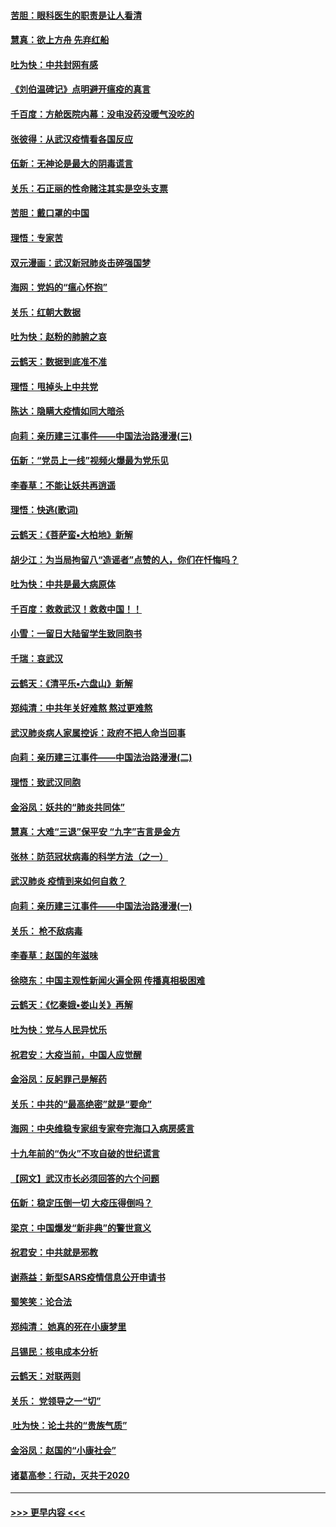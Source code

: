 #### [苦胆：眼科医生的职责是让人看清](../pages/nsc993/n11853840.md?t=02081933) 
#### [慧真：欲上方舟 先弃红船](../pages/nsc993/n11853483.md?t=02081933) 
#### [吐为快：中共封网有感](../pages/nsc993/n11852575.md?t=02081933) 
#### [《刘伯温碑记》点明避开瘟疫的真言](../pages/nsc993/n11852128.md?t=02081933) 
#### [千百度：方舱医院内幕：没电没药没暖气没吃的](../pages/nsc993/n11850211.md?t=02081933) 
#### [张彼得：从武汉疫情看各国反应](../pages/nsc993/n11850102.md?t=02081933) 
#### [伍新：无神论是最大的阴毒谎言](../pages/nsc993/n11846129.md?t=02081933) 
#### [关乐：石正丽的性命赌注其实是空头支票](../pages/nsc993/n11846109.md?t=02081933) 
#### [苦胆：戴口罩的中国](../pages/nsc993/n11845576.md?t=02081933) 
#### [理悟：专家苦](../pages/nsc993/n11845564.md?t=02081933) 
#### [双元漫画：武汉新冠肺炎击碎强国梦](../pages/nsc993/n11843320.md?t=02081933) 
#### [海网：党妈的“瘟心怀抱”](../pages/nsc993/n11840740.md?t=02081933) 
#### [关乐：红朝大数据](../pages/nsc993/n11840675.md?t=02081933) 
#### [吐为快：赵粉的肺腑之哀](../pages/nsc993/n11840618.md?t=02081933) 
#### [云鹤天：数据到底准不准](../pages/nsc993/n11840325.md?t=02081933) 
#### [理悟：甩掉头上中共党](../pages/nsc993/n11838826.md?t=02081933) 
#### [陈达：隐瞒大疫情如同大暗杀](../pages/nsc993/n11838771.md?t=02081933) 
#### [向莉：亲历建三江事件——中国法治路漫漫(三)](../pages/nsc993/n11831825.md?t=02081933) 
#### [伍新：“党员上一线”视频火爆最为党乐见](../pages/nsc993/n11838200.md?t=02081933) 
#### [李春草：不能让妖共再逍遥](../pages/nsc993/n11838102.md?t=02081933) 
#### [理悟：快逃(歌词)](../pages/nsc993/n11838083.md?t=02081933) 
#### [云鹤天：《菩萨蛮▪大柏地》新解](../pages/nsc993/n11838059.md?t=02081933) 
#### [胡少江：为当局拘留八“造谣者”点赞的人，你们在忏悔吗？](../pages/nsc993/n11836801.md?t=02081933) 
#### [吐为快：中共是最大病原体](../pages/nsc993/n11836748.md?t=02081933) 
#### [千百度：救救武汉！救救中国！！](../pages/nsc993/n11836145.md?t=02081933) 
#### [小雪：一留日大陆留学生致同胞书](../pages/nsc993/n11834624.md?t=02081933) 
#### [千瑞：哀武汉](../pages/nsc993/n11833647.md?t=02081933) 
#### [云鹤天：《清平乐▪六盘山》新解](../pages/nsc993/n11833611.md?t=02081933) 
#### [郑纯清：中共年关好难熬 熬过更难熬](../pages/nsc993/n11833489.md?t=02081933) 
#### [武汉肺炎病人家属控诉：政府不把人命当回事](../pages/nsc993/n11833205.md?t=02081933) 
#### [向莉：亲历建三江事件——中国法治路漫漫(二)](../pages/nsc993/n11829102.md?t=02081933) 
#### [理悟：致武汉同胞](../pages/nsc993/n11831522.md?t=02081933) 
#### [金浴凤：妖共的“肺炎共同体”](../pages/nsc993/n11829448.md?t=02081933) 
#### [慧真：大难“三退”保平安 “九字”吉言是金方](../pages/nsc993/n11829501.md?t=02081933) 
#### [张林：防范冠状病毒的科学方法（之一）](../pages/nsc993/n11828618.md?t=02081933) 
#### [武汉肺炎 疫情到来如何自救？](../pages/nsc993/n11827632.md?t=02081933) 
#### [向莉：亲历建三江事件——中国法治路漫漫(一)](../pages/nsc993/n11827190.md?t=02081933) 
#### [关乐： 枪不敌病毒](../pages/nsc993/n11826746.md?t=02081933) 
#### [李春草：赵国的年滋味](../pages/nsc993/n11826321.md?t=02081933) 
#### [徐晓东：中国主观性新闻火遍全网 传播真相极困难](../pages/nsc993/n11826508.md?t=02081933) 
#### [云鹤天：《忆秦娥▪娄山关》再解](../pages/nsc993/n11824682.md?t=02081933) 
#### [吐为快：党与人民异忧乐](../pages/nsc993/n11824660.md?t=02081933) 
#### [祝君安：大疫当前，中国人应觉醒](../pages/nsc993/n11821946.md?t=02081933) 
#### [金浴凤：反躬罪己是解药](../pages/nsc993/n11820280.md?t=02081933) 
#### [关乐：中共的“最高绝密”就是“要命”](../pages/nsc993/n11816946.md?t=02081933) 
#### [海网：中央维稳专家组专家夸完海口入病房感言](../pages/nsc993/n11815138.md?t=02081933) 
#### [十九年前的“伪火”不攻自破的世纪谎言](../pages/nsc993/n11813238.md?t=02081933) 
#### [【网文】武汉市长必须回答的六个问题](../pages/nsc993/n11813848.md?t=02081933) 
#### [伍新：稳定压倒一切 大疫压得倒吗？](../pages/nsc993/n11812634.md?t=02081933) 
#### [梁京：中国爆发“新非典”的警世意义](../pages/nsc993/n11812554.md?t=02081933) 
#### [祝君安：中共就是邪教](../pages/nsc993/n11812431.md?t=02081933) 
#### [谢燕益：新型SARS疫情信息公开申请书](../pages/nsc993/n11808840.md?t=02081933) 
#### [蜀笑笑：论合法](../pages/nsc993/n11808064.md?t=02081933) 
#### [郑纯清： 她真的死在小康梦里](../pages/nsc993/n11806623.md?t=02081933) 
#### [吕锡民：核电成本分析](../pages/nsc993/n11806284.md?t=02081933) 
#### [云鹤天：对联两则](../pages/nsc993/n11805957.md?t=02081933) 
#### [关乐： 党领导之一“切”](../pages/nsc993/n11804505.md?t=02081933) 
#### [ 吐为快：论土共的“贵族气质”](../pages/nsc993/n11804490.md?t=02081933) 
#### [金浴凤：赵国的“小康社会”](../pages/nsc993/n11804452.md?t=02081933) 
#### [诸葛高参：行动，灭共于2020](../pages/nsc993/n11804120.md?t=02081933) 

----
#### [ >>> 更早内容 <<< ](../indexes/nsc993-earlier.md)
